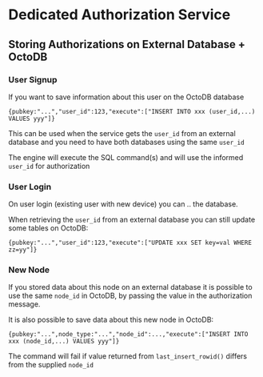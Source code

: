 Dedicated Authorization Service
===============================

Storing Authorizations on External Database + OctoDB
----------------------------------------------------

### User Signup

If you want to save information about this user on the OctoDB database

    {pubkey:"...","user_id":123,"execute":["INSERT INTO xxx (user_id,...) VALUES yyy"]}

This can be used when the service gets the `user_id` from an external database and you need to have both databases using the same `user_id`

The engine will execute the SQL command(s) and will use the informed `user_id` for authorization


### User Login

On user login (existing user with new device) you can ..  the database.

When retrieving the `user_id` from an external database you can still update some tables on OctoDB:

    {pubkey:"...","user_id":123,"execute":["UPDATE xxx SET key=val WHERE zz=yy"]}


### New Node

If you stored data about this node on an external database it is possible to use the same `node_id` in OctoDB, by passing the value in the authorization message.

It is also possible to save data about this new node in OctoDB:

    {pubkey:"...",node_type:"...","node_id":...,"execute":["INSERT INTO xxx (node_id,...) VALUES yyy"]}

The command will fail if value returned from `last_insert_rowid()` differs from the supplied `node_id`
